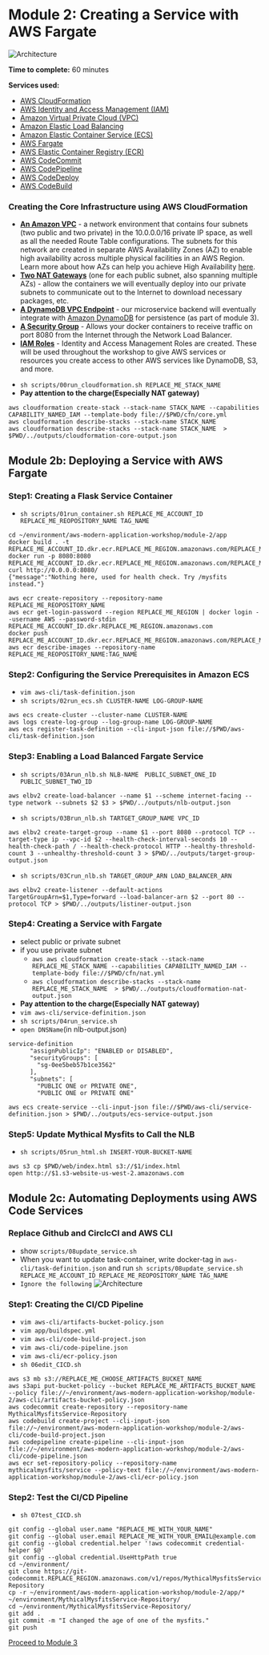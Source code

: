 # Module 2: Creating a Service with AWS Fargate

![Architecture](/images/module-2/architecture-module-2.png)

**Time to complete:** 60 minutes

**Services used:**
* [AWS CloudFormation](https://aws.amazon.com/cloudformation/)
* [AWS Identity and Access Management (IAM)](https://aws.amazon.com/iam/)
* [Amazon Virtual Private Cloud (VPC)](https://aws.amazon.com/vpc/)
* [Amazon Elastic Load Balancing](https://aws.amazon.com/elasticloadbalancing/)
* [Amazon Elastic Container Service (ECS)](https://aws.amazon.com/ecs/)
* [AWS Fargate](https://aws.amazon.com/fargate/)
* [AWS Elastic Container Registry (ECR)](https://aws.amazon.com/ecr/)
* [AWS CodeCommit](https://aws.amazon.com/codecommit/)
* [AWS CodePipeline](https://aws.amazon.com/codepipeline/)
* [AWS CodeDeploy](https://aws.amazon.com/codedeploy/)
* [AWS CodeBuild](https://aws.amazon.com/codebuild/)


### Creating the Core Infrastructure using AWS CloudFormation
* [**An Amazon VPC**](https://aws.amazon.com/vpc/) - a network environment that contains four subnets (two public and two private) in the 10.0.0.0/16 private IP space, as well as all the needed Route Table configurations.  The subnets for this network are created in separate AWS Availability Zones (AZ) to enable high availability across multiple physical facilities in an AWS Region. Learn more about how AZs can help you achieve High Availability [here](https://docs.aws.amazon.com/AmazonRDS/latest/UserGuide/Concepts.RegionsAndAvailabilityZones.html).
* [**Two NAT Gateways**](https://docs.aws.amazon.com/vpc/latest/userguide/vpc-nat-gateway.html) (one for each public subnet, also spanning multiple AZs) - allow the containers we will eventually deploy into our private subnets to communicate out to the Internet to download necessary packages, etc.
* [**A DynamoDB VPC Endpoint**](https://docs.aws.amazon.com/amazondynamodb/latest/developerguide/vpc-endpoints-dynamodb.html) - our microservice backend will eventually integrate with [Amazon DynamoDB](https://aws.amazon.com/dynamodb/) for persistence (as part of module 3).
* [**A Security Group**](https://docs.aws.amazon.com/vpc/latest/userguide/VPC_SecurityGroups.html) - Allows your docker containers to receive traffic on port 8080 from the Internet through the Network Load Balancer.
* [**IAM Roles**](https://docs.aws.amazon.com/IAM/latest/UserGuide/id_roles.html) - Identity and Access Management Roles are created. These will be used throughout the workshop to give AWS services or resources you create access to other AWS services like DynamoDB, S3, and more.
- `sh scripts/00run_cloudformation.sh REPLACE_ME_STACK_NAME`
- **Pay attention to the charge(Especially NAT gateway)**
```
aws cloudformation create-stack --stack-name STACK_NAME --capabilities CAPABILITY_NAMED_IAM --template-body file://$PWD/cfn/core.yml   
aws cloudformation describe-stacks --stack-name STACK_NAME
aws cloudformation describe-stacks --stack-name STACK_NAME  > $PWD/../outputs/cloudformation-core-output.json
```



## Module 2b: Deploying a Service with AWS Fargate
### Step1: Creating a Flask Service Container
- `sh scripts/01run_container.sh REPLACE_ME_ACCOUNT_ID REPLACE_ME_REOPOSITORY_NAME TAG_NAME`
```
cd ~/environment/aws-modern-application-workshop/module-2/app
docker build . -t REPLACE_ME_ACCOUNT_ID.dkr.ecr.REPLACE_ME_REGION.amazonaws.com/REPLACE_ME_REOPOSITORY_NAME:TAG_NAME
docker run -p 8080:8080 REPLACE_ME_ACCOUNT_ID.dkr.ecr.REPLACE_ME_REGION.amazonaws.com/REPLACE_ME_REOPOSITORY_NAME:TAG_NAME
curl http://0.0.0.0:8080/ 
{"message":"Nothing here, used for health check. Try /mysfits instead."}
```

```
aws ecr create-repository --repository-name REPLACE_ME_REOPOSITORY_NAME
aws ecr get-login-password --region REPLACE_ME_REGION | docker login --username AWS --password-stdin REPLACE_ME_ACCOUNT_ID.dkr.REPLACE_ME_REGION.amazonaws.com
docker push REPLACE_ME_ACCOUNT_ID.dkr.ecr.REPLACE_ME_REGION.amazonaws.com/REPLACE_ME_REOPOSITORY_NAME:TAG_NAME
aws ecr describe-images --repository-name REPLACE_ME_REOPOSITORY_NAME:TAG_NAME
```
### Step2: Configuring the Service Prerequisites in Amazon ECS
- `vim aws-cli/task-definition.json`
- `sh scripts/02run_ecs.sh CLUSTER-NAME LOG-GROUP-NAME`
```
aws ecs create-cluster --cluster-name CLUSTER-NAME
aws logs create-log-group --log-group-name LOG-GROUP-NAME
aws ecs register-task-definition --cli-input-json file://$PWD/aws-cli/task-definition.json
```

### Step3: Enabling a Load Balanced Fargate Service
- `sh scripts/03Arun_nlb.sh NLB-NAME　PUBLIC_SUBNET_ONE_ID PUBLIC_SUBNET_TWO_ID`
```
aws elbv2 create-load-balancer --name $1 --scheme internet-facing --type network --subnets $2 $3 > $PWD/../outputs/nlb-output.json
```

- `sh scripts/03Brun_nlb.sh TARTGET_GROUP_NAME VPC_ID`
```
aws elbv2 create-target-group --name $1 --port 8080 --protocol TCP --target-type ip --vpc-id $2 --health-check-interval-seconds 10 --health-check-path / --health-check-protocol HTTP --healthy-threshold-count 3 --unhealthy-threshold-count 3 > $PWD/../outputs/target-group-output.json
```

- `sh scripts/03Crun_nlb.sh TARGET_GROUP_ARN LOAD_BALANCER_ARN`
```
aws elbv2 create-listener --default-actions TargetGroupArn=$1,Type=forward --load-balancer-arn $2 --port 80 --protocol TCP > $PWD/../outputs/listiner-output.json
```

### Step4: Creating a Service with Fargate
- select public or private subnet 
- if you use private subnet
    - `aws aws cloudformation create-stack --stack-name REPLACE_ME_STACK_NAME --capabilities CAPABILITY_NAMED_IAM --template-body file://$PWD/cfn/nat.yml `
    - `aws cloudformation describe-stacks --stack-name REPLACE_ME_STACK_NAME  > $PWD/../outputs/cloudformation-nat-output.json`
- **Pay attention to the charge(Especially NAT gateway)**
- `vim aws-cli/service-definition.json`
- `sh scripts/04run_service.sh`
- `open DNSName`(in nlb-output.json)

```
service-definition
      "assignPublicIp": "ENABLED or DISABLED",
      "securityGroups": [
        "sg-0ee5beb57b1ce3562"
      ],
      "subnets": [
        "PUBLIC ONE or PRIVATE ONE",
        "PUBLIC ONE or PRIVATE ONE"

aws ecs create-service --cli-input-json file://$PWD/aws-cli/service-definition.json > $PWD/../outputs/ecs-service-output.json
```



### Step5: Update Mythical Mysfits to Call the NLB
- `sh scripts/05run_html.sh INSERT-YOUR-BUCKET-NAME`
```
aws s3 cp $PWD/web/index.html s3://$1/index.html
open http://$1.s3-website-us-west-2.amazonaws.com
```

## Module 2c: Automating Deployments using AWS Code Services
### Replace Github and CirclcCI and AWS CLI
- show `scripts/08update_service.sh`
- When you want to update task-container, write docker-tag in `aws-cli/task-definition.json` and run `sh scripts/08update_service.sh REPLACE_ME_ACCOUNT_ID REPLACE_ME_REOPOSITORY_NAME TAG_NAME`
- `Ignore the following`
![Architecture](/images/module-2/architecture-module-2b.png)

### Step1: Creating the CI/CD Pipeline
- `vim aws-cli/artifacts-bucket-policy.json`
- `vim app/buildspec.yml`
- `vim aws-cli/code-build-project.json`
- `vim aws-cli/code-pipeline.json`
- `vim aws-cli/ecr-policy.json`
- `sh 06edit_CICD.sh`
```
aws s3 mb s3://REPLACE_ME_CHOOSE_ARTIFACTS_BUCKET_NAME
aws s3api put-bucket-policy --bucket REPLACE_ME_ARTIFACTS_BUCKET_NAME --policy file://~/environment/aws-modern-application-workshop/module-2/aws-cli/artifacts-bucket-policy.json
aws codecommit create-repository --repository-name MythicalMysfitsService-Repository
aws codebuild create-project --cli-input-json file://~/environment/aws-modern-application-workshop/module-2/aws-cli/code-build-project.json
aws codepipeline create-pipeline --cli-input-json file://~/environment/aws-modern-application-workshop/module-2/aws-cli/code-pipeline.json
aws ecr set-repository-policy --repository-name mythicalmysfits/service --policy-text file://~/environment/aws-modern-application-workshop/module-2/aws-cli/ecr-policy.json
```

### Step2: Test the CI/CD Pipeline
- `sh 07test_CICD.sh`
```
git config --global user.name "REPLACE_ME_WITH_YOUR_NAME"
git config --global user.email REPLACE_ME_WITH_YOUR_EMAIL@example.com
git config --global credential.helper '!aws codecommit credential-helper $@'
git config --global credential.UseHttpPath true
cd ~/environment/
git clone https://git-codecommit.REPLACE_REGION.amazonaws.com/v1/repos/MythicalMysfitsService-Repository
cp -r ~/environment/aws-modern-application-workshop/module-2/app/* ~/environment/MythicalMysfitsService-Repository/
cd ~/environment/MythicalMysfitsService-Repository/
git add .
git commit -m "I changed the age of one of the mysfits."
git push
```


[Proceed to Module 3](/module-3)
